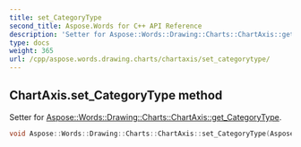 ```yaml
---
title: set_CategoryType
second_title: Aspose.Words for C++ API Reference
description: 'Setter for Aspose::Words::Drawing::Charts::ChartAxis::get_CategoryType.'
type: docs
weight: 365
url: /cpp/aspose.words.drawing.charts/chartaxis/set_categorytype/
---
```

## ChartAxis.set_CategoryType method


Setter for [Aspose::Words::Drawing::Charts::ChartAxis::get_CategoryType](../get_categorytype/).

```cpp
void Aspose::Words::Drawing::Charts::ChartAxis::set_CategoryType(Aspose::Words::Drawing::Charts::AxisCategoryType value)
```


